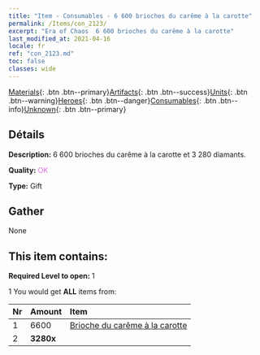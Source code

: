 ```yaml
---
title: "Item - Consumables - 6 600 brioches du carême à la carotte"
permalink: /Items/con_2123/
excerpt: "Era of Chaos  6 600 brioches du carême à la carotte"
last_modified_at: 2021-04-16
locale: fr
ref: "con_2123.md"
toc: false
classes: wide
---
```

 [Materials](/fr/Items/){: .btn .btn--primary}[Artifacts](/fr/Items/Artifacts/){: .btn .btn--success}[Units](/fr/Items/Units/){: .btn .btn--warning}[Heroes](/fr/Items/Heroes/){: .btn .btn--danger}[Consumables](/fr/Items/Consumables/){: .btn .btn--info}[Unknown](/fr/Items/Unknown/){: .btn .btn--primary}

## Détails
 **Description:** 6 600 brioches du carême à la carotte et 3 280 diamants.

 **Quality:** <span style="color: #DA70D6">OK</span>

 **Type:** Gift

## Gather

  None

## This item contains:

 **Required Level to open:** 1

 1 You would get **ALL** items  from:

  | Nr | Amount |     Item    |
  |:---|:-------|:------------|
  | 1 | 6600 | [Brioche du carême à la carotte](/fr/Items/con_2119/) |  | 
  | 2 |  **3280x** | <i class="fas fa-gem"/> |  | 
